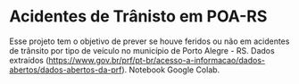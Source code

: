 # Acidentes de Trânisto em POA-RS

Esse projeto tem o objetivo de prever se houve feridos ou não em acidentes de trânsito por tipo de veículo no município de Porto Alegre - RS. 
Dados extraídos (https://www.gov.br/prf/pt-br/acesso-a-informacao/dados-abertos/dados-abertos-da-prf).
Notebook Google Colab.


